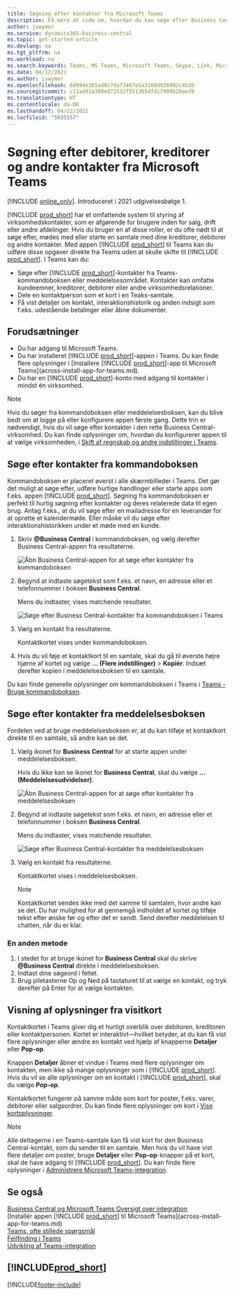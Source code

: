 ```yaml
---
title: Søgning efter kontakter fra Microsoft Teams
description: Få mere at vide om, hvordan du kan søge efter Business Central-debitorer, -kreditorer og andre kontakter fra Microsoft Teams.
author: jswymer
ms.service: dynamics365-business-central
ms.topic: get-started-article
ms.devlang: na
ms.tgt_pltfrm: na
ms.workload: na
ms.search.keywords: Teams, MS Teams, Microsoft Teams, Skype, Link, Microsoft 365, contacts, search, messaging extensions
ms.date: 04/12/2021
ms.author: jswymer
ms.openlocfilehash: 6d094e365ad0c7da73467e5a3160d926902c45d9
ms.sourcegitcommit: c11ad91a389ed72532f5513654fdc7909b20aed9
ms.translationtype: HT
ms.contentlocale: da-DK
ms.lasthandoff: 04/22/2021
ms.locfileid: "5935157"
---
```

# <a name="searching-for-customers-vendors-and-other-contacts-from-microsoft-teams"></a>Søgning efter debitorer, kreditorer og andre kontakter fra Microsoft Teams

[!INCLUDE [online_only](includes/online_only.md)]. Introduceret i 2021 udgivelsesbølge 1.

[!INCLUDE [prod_short](includes/prod_short.md)] har et omfattende system til styring af virksomhedskontakter, som er afgørende for brugere inden for salg, drift eller andre afdelinger. Hvis du bruger en af disse roller, er du ofte nødt til at søge efter, mødes med eller starte en samtale med dine kreditorer, debitorer og andre kontakter. Med appen [!INCLUDE [prod_short](includes/prod_short.md)] til Teams kan du udføre disse opgaver direkte fra Teams uden at skulle skifte til [!INCLUDE [prod_short](includes/prod_short.md)]. I Teams kan du:

- Søge efter [!INCLUDE [prod_short](includes/prod_short.md)]-kontakter fra Teams-kommandoboksen eller meddelelsesområdet. Kontakter kan omfatte kundeemner, kreditorer, debitorer eller andre virksomhedsrelationer.
- Dele en kontaktperson som et kort i en Teaks-samtale.
- Få vist detaljer om kontakt, interaktionshistorik og anden indsigt som f.eks. udestående betalinger eller åbne dokumenter.

## <a name="prerequisites"></a>Forudsætninger

- Du har adgang til Microsoft Teams.
- Du har installeret [!INCLUDE [prod_short](includes/prod_short.md)]-appen i Teams. Du kan finde flere oplysninger i [Installere [!INCLUDE [prod_short](includes/prod_short.md)]-app til Microsoft Teams](across-install-app-for-teams.md).
- Du har en [!INCLUDE [prod_short](includes/prod_short.md)]-konto med adgang til kontakter i mindst én virksomhed.

> [!NOTE]
> Hvis du søger fra kommandoboksen eller meddelelsesboksen, kan du blive bedt om at logge på eller konfigurere appen første gang. Dette trin er nødvendigt, hvis du vil søge efter kontakter i den rette Business Central-virksomhed. Du kan finde oplysninger om, hvordan du konfigurerer appen til at vælge virksomheden, i [Skift af regnskab og andre indstillinger i Teams](across-teams-settings.md).

## <a name="look-up-contacts-from-the-command-box"></a>Søge efter kontakter fra kommandoboksen

Kommandoboksen er placeret øverst i alle skærmbilleder i Teams. Det gør det muligt at søge efter, udføre hurtige handlinger eller starte apps som f.eks. appen [!INCLUDE [prod_short](includes/prod_short.md)]. Søgning fra kommandoboksen er perfekt til hurtig søgning efter kontakter og deres relaterede data til egen brug. Antag f.eks., at du vil søge efter en mailadresse for en leverandør for at oprette et kalendermøde. Eller måske vil du søge efter interaktionshistorikken under et møde med en kunde.

1. Skriv **@Business Central** i kommandoboksen, og vælg derefter Business Central-appen fra resultaterne.

    ![Åbn Business Central-appen for at søge efter kontakter fra kommandoboksen](media/teams-contacts-command-1.png)

2. Begynd at indtaste søgetekst som f.eks. et navn, en adresse eller et telefonnummer i boksen **Business Central**.

    Mens du indtaster, vises matchende resultater.

    ![Søge efter Business Central-kontakter fra kommandoboksen i Teams](media/teams-contacts-command-2.png)
3. Vælg en kontakt fra resultaterne.

    Kontaktkortet vises under kommandoboksen.

4. Hvis du vil føje et kontaktkort til en samtale, skal du gå til øverste højre hjørne af kortet og vælge **... (Flere indstillinger)** > **Kopiér**. Indsæt derefter kopien i meddelelsesboksen til en samtale.  

Du kan finde generelle oplysninger om kommandoboksen i Teams i [Teams - Bruge kommandoboksen](https://support.microsoft.com/en-us/office/use-the-command-box-13c4e429-7324-4886-b377-5dbed539193b).

## <a name="look-up-contacts-from-the-message-compose-box"></a>Søge efter kontakter fra meddelelsesboksen

Fordelen ved at bruge meddelelsesboksen er, at du kan tilføje et kontaktkort direkte til en samtale, så andre kan se det.

1. Vælg ikonet for **Business Central** for at starte appen under meddelelsesboksen.

    Hvis du ikke kan se ikonet for **Business Central**, skal du vælge **... (Meddelelsesudvidelser)**.

    ![Åbn Business Central-appen for at søge efter kontakter fra meddelelsesboksen](media/teams-contacts-message-box.png)

2. Begynd at indtaste søgetekst som f.eks. et navn, en adresse eller et telefonnummer i boksen **Business Central**.

    Mens du indtaster, vises matchende resultater.

    ![Søge efter Business Central-kontakter fra meddelelsesboksen](media/teams-contacts-5.png)
3. Vælg en kontakt fra resultaterne.

    Kontaktkortet vises i meddelelsesboksen.

    > [!NOTE]
    > Kontaktkortet sendes ikke med det samme til samtalen, hvor andre kan se det. Du har mulighed for at gennemgå indholdet af kortet og tilføje tekst efter ønske før og efter det er sendt. Send derefter meddelelsen til chatten, når du er klar.

### <a name="heres-another-way"></a>En anden metode

1. I stedet for at bruge ikonet for **Business Central** skal du skrive **@Business Central** direkte i meddelelsesboksen.
2. Indtast dine søgeord i feltet.
3. Brug piletasterne Op og Ned på tastaturet til at vælge en kontakt, og tryk derefter på Enter for at vælge kontakten.

## <a name="viewing-contact-card-details"></a>Visning af oplysninger fra visitkort

Kontaktkortet i Teams giver dig et hurtigt overblik over debitoren, kreditoren eller kontaktpersonen. Kortet er interaktivt&mdash;hvilket betyder, at du kan få vist flere oplysninger eller ændre en kontakt ved hjælp af knapperne **Detaljer** eller **Pop-op**.

Knappen **Detaljer** åbner et vindue i Teams med flere oplysninger om kontakten, men ikke så mange oplysninger som i [!INCLUDE [prod_short](includes/prod_short.md)]. Hvis du vil se alle oplysninger om en kontakt i [!INCLUDE [prod_short](includes/prod_short.md)], skal du vælge **Pop-op**.

Kontaktkortet fungerer på samme måde som kort for poster, f.eks. varer, debitorer eller salgsordrer. Du kan finde flere oplysninger om kort i [Vise kortoplysninger](across-working-with-teams.md#view-card-details).

> [!NOTE]
> Alle deltagerne i en Teams-samtale kan få vist kort for den Business Central-kontakt, som du sender til en samtale. Men hvis du vil have vist flere detaljer om poster, bruge **Detaljer** eller **Pop-op**-knapper på et kort, skal de have adgang til [!INCLUDE [prod_short](includes/prod_short.md)]. Du kan finde flere oplysninger i [Administrere Microsoft Teams-integration](admin-teams-integration.md#minimum-requirements-1).

## <a name="see-also"></a>Se også

[Business Central og Microsoft Teams Oversigt over integration](across-teams-overview.md)  
[Installér appen [!INCLUDE [prod_short](includes/prod_short.md)] til Microsoft Teams](across-install-app-for-teams.md)  
[Teams, ofte stillede spørgsmål](teams-faq.md)  
[Fejlfinding i Teams](admin-teams-troubleshooting.md)  
[Udvikling af Teams-integration](/dynamics365/business-central/dev-itpro/developer/devenv-develop-for-teams)  

## [!INCLUDE[prod_short](includes/free_trial_md.md)]  


[!INCLUDE[footer-include](includes/footer-banner.md)]